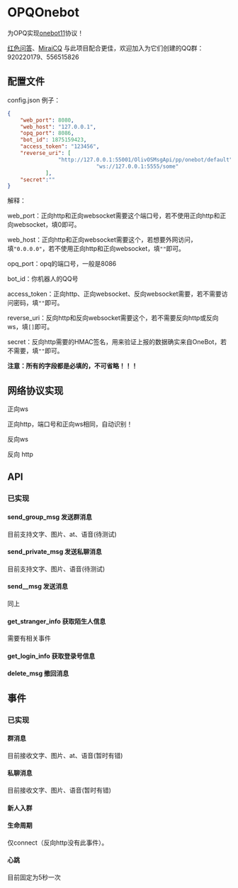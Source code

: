 # OPQOnebot

为OPQ实现[onebot11](https://github.com/botuniverse/onebot-11)协议！

[红色问答](https://github.com/super1207/redreply)、[MiraiCQ](https://github.com/super1207/MiraiCQ) 与此项目配合更佳，欢迎加入为它们创建的QQ群：920220179、556515826


## 配置文件

config.json 例子： 

```json
{
	"web_port": 8080,
	"web_host": "127.0.0.1",
	"opq_port": 8086,
	"bot_id": 1875159423,
	"access_token": "123456",
	"reverse_uri": [
				"http://127.0.0.1:55001/OlivOSMsgApi/pp/onebot/default",
                        	"ws://127.0.0.1:5555/some"
			],
	"secret":""
}
```

解释：

web_port：正向http和正向websocket需要这个端口号，若不使用正向http和正向websocket，填0即可。

web_host：正向http和正向websocket需要这个，若想要外网访问，填`"0.0.0.0"`，若不使用正向http和正向websocket，填`""`即可。

opq_port：opq的端口号，一般是8086

bot_id：你机器人的QQ号

access_token：正向http、正向websocket、反向websocket需要，若不需要访问密码，填`""`即可。

reverse_uri：反向http和反向websocket需要这个，若不需要反向http或反向ws，填`[]`即可。

secret：反向http需要的HMAC签名，用来验证上报的数据确实来自OneBot，若不需要，填`""`即可。

**注意：所有的字段都是必填的，不可省略！！！**

## 网络协议实现

正向ws

正向http，端口号和正向ws相同，自动识别！

反向ws

反向 http

## API

### 已实现

#### send_group_msg 发送群消息

目前支持文字、图片、at、语音(待测试)

#### send_private_msg 发送私聊消息

目前支持文字、图片、语音(待测试)

#### send__msg 发送消息

同上

#### get_stranger_info 获取陌生人信息

需要有相关事件

#### get_login_info 获取登录号信息

#### delete_msg 撤回消息


## 事件

### 已实现

#### 群消息 

目前接收文字、图片、at、语音(暂时有错)

#### 私聊消息

目前接收文字、图片、语音(暂时有错)

#### 新人入群

#### 生命周期

仅connect（反向http没有此事件）。

#### 心跳

目前固定为5秒一次


